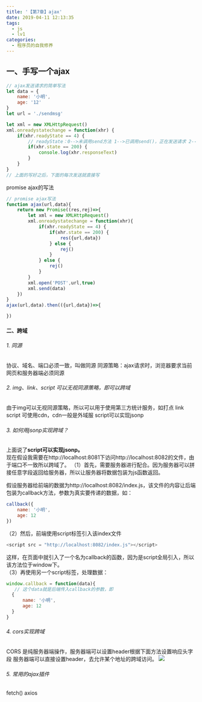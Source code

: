 ```yaml
---
title: '【第7章】ajax'
date: 2019-04-11 12:13:35
tags:
  - js
  - lv1
categories:
  - 程序员的自我修养
---
```

<meta name="referrer" content="no-referrer">

## 一、手写一个ajax
```js
// ajax发送请求的简单写法
let data = {
    name: '小明',
    age: '12'
}
let url = './sendmsg'

let xml = new XMLHttpRequest()
xml.onreadystatechange = function(xhr) {
    if(xhr.readyState == 4) {
        // readyState：0-->未调用send方法 1-->已调用send()，正在发送请求 2-->send()发送完成，已经接收到全部响应内容，3-->正在解析响应内容
        if(xhr.state == 200) {
            console.log(xhr.responseText)
        }
    }
}
// 上面的写好之后，下面的每次发送就直接写
```
promise ajax的写法
```js
// promise ajax写法
function ajax(url,data){
    return new Promise((res,rej)=>{
        let xml = new XMLHttpRequest()
        xml.onreadystatechange = function(xhr){
            if(xhr.readyState == 4) {
                if(xhr.state == 200) {
                    res({url,data})
                } else {
                    rej()
                }
            } else {
                rej()
            }
        }
        xml.open('POST',url,true)
        xml.send(data)
    })
}
ajax(url,data).then(({url,data})=>{

})
```
#### 二、跨域
###### 1. 同源
协议、域名、端口必须一致，叫做同源
同源策略：ajax请求时，浏览器要求当前网页和服务器端必须同源
###### 2. img、link、script 可以无视同源策略，即可以跨域
由于img可以无视同源策略，所以可以用于使用第三方统计服务，如打点
link script 可使用cdn，cdn一般是外域服
script可以实现jsonp
###### 3. 如何用jsonp实现跨域？
上面说了**script可以实现jsonp。**<br>
现在假设我需要在http://localhost:8081下访问http://localhost:8082的文件，由于端口不一致所以跨域了。
（1）首先，需要服务器进行配合。因为服务器可以拼接任意字段返回给服务器，所以让服务器将数据包装为js函数返回。

假设服务器给前端的数据为http://localhost:8082/index.js，该文件的内容让后端包装为callback方法，参数为真实要传递的数据，如：
```js
callback({
    name: '小明',
    age: 12
})
```
（2）然后，前端使用script标签引入该index文件
```js
<script src = "http://localhost:8082/index.js"></script>
```
这样，在页面中就引入了一个名为callback的函数，因为是script全局引入，所以该方法位于window下。<br>
（3）再使用另一个script标签，处理数据：
```js
window.callback = function(data){
   // 这个data就是后端传入callback的参数，即
  {
      name: '小明',
      age: 12
  }
}
```
###### 4. cors实现跨域
CORS 是纯服务器端操作，服务器端可以设置header根据下面方法设置响应头字段
服务器端可以直接设置header，去允许某个地址的跨域访问。
![](https://upload-images.jianshu.io/upload_images/20892169-efbefcbd891c78b8.png?imageMogr2/auto-orient/strip%7CimageView2/2/w/1240)

###### 5. 常用的ajax插件
fetch() axios 

